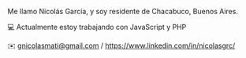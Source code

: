 
Me llamo Nicolás García, y soy residente de Chacabuco, Buenos Aires.

💻 Actualmente estoy trabajando con JavaScript y PHP

✉️ gnicolasmati@gmail.com / https://www.linkedin.com/in/nicolasgrc/
